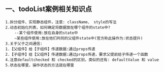 ## 一、todoList案例相关知识点
    1.拆分组件、实现静态组件，注意: className、 style的写法
    2.动态初始化列表，如何确定将数据放在哪个组件的state中?
        --某个组件使用:放在自身的state中
        —某些组件使用:放在他们共同的父组件state中(官方称此操作为:状态提升)
    3.关于父子之间通信:
    1.【父组件】给【子组件】传递数据:通过props传递
    2.【子组件】给【父组件】传递数据:通过props传递，要求父提前给子传递一个函数
    4.注意defaultchecked 和 checked的区别，类似的还有: defaultValue 和 value
    5.状态在哪里，操作状态的方法就在哪里
